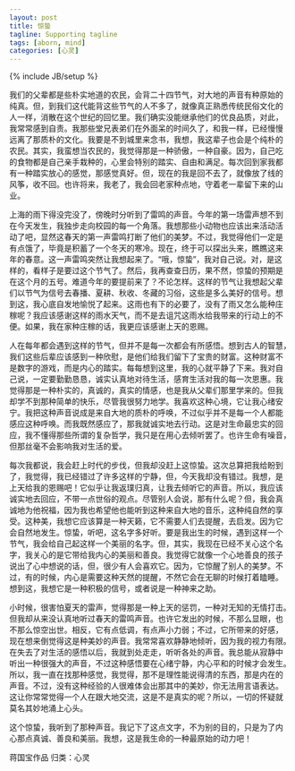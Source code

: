 ```yaml
---
layout: post
title: 惊蛰 
tagline: Supporting tagline
tags: [aborn, mind]
categories: [心灵]
---
```

{% include JB/setup %}

我们的父辈都是些朴实地道的农民，会背二十四节气，对大地的声音有种原始的
纯真。但，到我们这代能背这些节气的人不多了，就像真正熟悉传统民俗文化的
人一样，消散在这个世纪的回忆里。我们确实没能继承他们的优良品质，对此，
我常常感到自责。我那些堂兄表弟们在外面呆的时间久了，和我一样，已经慢慢
远离了那质朴的文化。我要是不到城里来念书，我想，我这辈子也会是个纯朴的
农民。其实，我蛮想当农民的，我觉得那是一种骄傲，一种自豪。因为，自己吃
的食物都是自己亲手栽种的，心里会特别的踏实、自由和满足。每次回到家我都
有一种踏实放心的感觉，那感觉真好。但，现在的我是回不去了，就像放了线的
风筝，收不回。也许将来，我老了，我会回老家种点地，守着老一辈留下来的山
业。 
 
上海的雨下得没完没了，傍晚时分听到了雷鸣的声音。今年的第一场雷声想不到
在今天发生，我独步走向校园的每一个角落。我想那些小动物也应该出来活动活
动了吧，显然这春天的第一声雷鸣打断了他们的美梦。不过，我觉得他们一定是
有点饿了，毕竟是积蓄了一个冬天的寒冷。现在，终于可以探出头来，瞧瞧这来
年的春意。这一声雷鸣突然让我想起来了。“哦，惊蛰”，我对自己说。对，是这
样的，看样子是要过这个节气了。然后，我再查查日历，果不然，惊蛰的预期是
在这个月的五号。难道今年的要提前来了？不论怎样。这样的节气让我想起父辈
们以节气为信号去春播、夏耕、秋收、冬藏的习俗，这些是多么美好的信号。想
到这，我心底自发地愉悦了起来。这雨也有下的必要了，没有了雨又怎么能种庄
稼呢？我应该感谢这样的雨水天气，而不是去诅咒这雨水给我带来的行动上的不
便。如果，我在家种庄稼的话，我更应该感谢上天的恩赐。 
 
人在每年都会遇到这样的节气，但并不是每一次都会有所感悟。想到古人的智慧，
我们这些后辈应该感到一种欣慰，是他们给我们留下了宝贵的财富。这种财富不
是数字的游戏，而是内心的踏实。每每想到这里，我的心就平静了下来。我对自
己说，一定要勤勤恳恳，诚实认真地对待生活，感育生活对我的每一次恩惠。我
觉得那是一种朴实的，真诚的，真实的情感，也是我从父辈们那里学来的。但我
却学不到那种简单的快乐，尽管我很努力地学。我喜欢这种心境，它让我心绪安
宁。我把这种声音说成是来自大地的质朴的呼唤，不过似乎并不是每一个人都能
感应这种呼唤。而我既然感应了，那我就诚实地去行动。这是对生命最忠实的回
应，我不懂得那些所谓的复杂哲学，我只是在用心去倾听罢了。也许生命有噪音，
但那丝毫不会影响我对生活的爱。 
 
每次我都说，我会赶上时代的步伐，但我却没赶上这惊蛰。这次总算把我给盼到
了，我觉得，我已经错过了许多这样的宁静，但，今天我却没有错过。我想，是
上天给我的恩赐吧！它似乎让我返璞归真，让我去倾听它的声音。所以，我应该
诚实地去回应，不带一点世俗的观点。尽管别人会说，那有什么呢？但，我会真
诚地为他祝福，因为我也希望他也能听到这种来自大地的音乐，这种纯自然的享
受。这种美，我想它应该算是一种天籁，它不需要人们去提醒，去启发。因为它
会自然地发生。惊蛰，听吧，这名字多好听。要是我出生的时候，遇到这样一个
节气，我会给自己起这样一个美丽的名字。但，其实，我现在已经不关心这个名
字，我关心的是它带给我内心的美丽和善良。我觉得它就像一个心地善良的孩子
说出了心中想说的话，但，很少有人会喜欢它。因为，它惊醒了别人的美梦。不
过，有的时候，内心是需要这种天然的提醒，不然它会在无聊的时候打着瞌睡。
想到这，我想它是一种积极的信号，或者说是一种神来之助。 
 
小时候，很害怕夏天的雷声，觉得那是一种上天的惩罚，一种对无知的无情打击。
但我却从来没认真地听过春天的雷鸣声音。也许它发出的时候，不那么显眼，也
不那么惊空出世。相反，它有点低调，有点声小力弱；不过，它所带来的好感，
现在想来倒觉得这是种美妙的声音。我常常喜欢静静地倾听，因为我的视力有限。
在失去了对生活的感悟以后，我就到处走走，听听各处的声音。我总能从寂静中
听出一种很强大的声音，不过这种感悟要在心绪宁静，内心平和的时候才会发生。
所以，我一直在找那种感觉，我觉得，那不是理性能说得清的东西，那是内在的
声音。不过，没有这种经验的人很难体会出那其中的美妙，你无法用言语表达。
这让你常常觉得一个人在跟大地交流，这是不是真实的呢？所以，一切的怀疑就
莫名其妙地涌上心头。 
 
这个惊蛰，我听到了那种声音。我记下了这点文字，不为别的目的，只是为了内
心那点真诚、善良和美丽。我想，这是我生命的一种最原始的动力吧！ 
 
蒋国宝作品     归类：心灵


